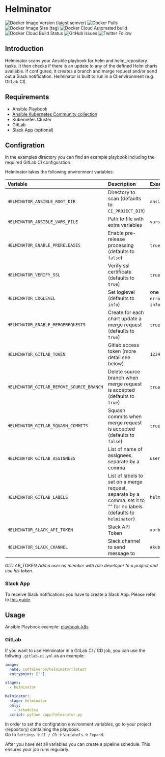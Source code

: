 # Helminator

![Docker Image Version (latest semver)](https://img.shields.io/docker/v/containeroo/helminator?style=flat-square)
![Docker Pulls](https://img.shields.io/docker/pulls/containeroo/helminator?style=flat-square)
![Docker Image Size (tag)](https://img.shields.io/docker/image-size/containeroo/helminator/latest?style=flat-square)
![Docker Cloud Automated build](https://img.shields.io/docker/cloud/automated/containeroo/helminator?style=flat-square)
![Docker Cloud Build Status](https://img.shields.io/docker/cloud/build/containeroo/helminator?style=flat-square)
![GitHub issues](https://img.shields.io/github/issues/containeroo/helminator?style=flat-square)
![Twitter Follow](https://img.shields.io/twitter/follow/containeroo?style=social)

## Introduction

Helminator scans your Ansible playbook for helm and helm_repository tasks.
It then checks if there is an update to any of the defined Helm charts available. If configured, it creates a branch and merge request and/or send out a Slack notification.
Helminator is built to run in a CI environment (e.g. GitLab CI).

## Requirements

- Ansible Playbook
- [Ansible Kubernetes Community collection](https://github.com/ansible-collections/community.kubernetes)
- Kubernetes Cluster
- GitLab
- Slack App (optional)

## Configration

In the examples directory you can find an example playbook including the required GitLab CI configuration.

Helminator takes the following environment variables:

| Variable                                 | Description                                                                                                                | Example                                                |
| :--------------------------------------- | :------------------------------------------------------------------------------------------------------------------------- | :----------------------------------------------------- |
| `HELMINATOR_ANSIBLE_ROOT_DIR`            | Directory to scan (defaults to `CI_PROJECT_DIR`)                                                                           | `ansible/`                                             |
| `HELMINATOR_ANSIBLE_VARS_FILE`           | Path to file with extra variables                                                                                          | `vars/main.yml`                                        |
| `HELMINATOR_ENABLE_PRERELEASES`          | Enable pre-release processing (defaults to `false`)                                                                        | `true` or `false`                                      |
| `HELMINATOR_VERIFY_SSL`                  | Verify ssl certificate (defaults to `true`)                                                                                | `true` or `false`                                      |
| `HELMINATOR_LOGLEVEL`                    | Set loglevel (defaults to `info`)                                                                                          | one of `critical`, `error`, `warning`, `info`, `debug` |
| `HELMINATOR_ENABLE_MERGEREQUESTS`        | Create for each chart update a merge request (defaults to `true`)                                                          | `true` or `false`                                      |
| `HELMINATOR_GITLAB_TOKEN`                | Gitlab access token (more detail see below)                                                                                | `12345678`                                             |
| `HELMINATOR_GITLAB_REMOVE_SOURCE_BRANCH` | Delete source branch when merge request is accepted (defaults to `true`)                                                   | `true` or `false`                                      |
| `HELMINATOR_GITLAB_SQUASH_COMMITS`       | Squash commits when merge request is accepted (defaults to `false`)                                                        | `true` or `false`                                      |
| `HELMINATOR_GITLAB_ASSIGNEES`            | List of name of assignees, separate by a comma                                                                             | `user1,user2`                                          |
| `HELMINATOR_GITLAB_LABELS`               | List of labels to set on a merge request, separate by a comma. set it to "" for no labels (defaults to `helminator`) | `helm,update,k8s`                                      |
| `HELMINATOR_SLACK_API_TOKEN`             | Slack API Token                                                                                                            | `xorb-abc-def`                                         |
| `HELMINATOR_SLACK_CHANNEL`               | Slack channel to send message to                                                                                           | `#kubernetes`                                          |

*GITLAB_TOKEN*
*Add a user as member with role developer to a project and use his token.*

### Slack App

To receive Slack notifications you have to create a Slack App. Please refer to [this guide](https://github.com/slackapi/python-slackclient/blob/master/tutorial/01-creating-the-slack-app.md).

## Usage

Ansible Playbook example: [playbook-k8s](https://github.com/containeroo/playbook-k8s)

### GitLab

If you want to use Helminator in a GitLab CI / CD job, you can use the follwing `.gitlab-ci.yml` as an example:

```yaml
image:
  name: containeroo/helminator:latest
  entrypoint: [""]

stages:
  - helminator

helminator:
  stage: helminator
  only:
    - schedules
  script: python /app/helminator.py
```

In order to set the configration environment variables, go to your project (repository) containing the playbook.  
Go to `Settings` -> `CI / CD` -> `Variabels` -> `Expand`.

After you have set all variables you can create a pipeline schedule. This ensures your job runs regularly.
